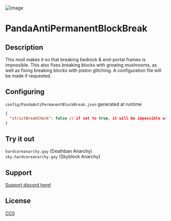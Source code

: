 ![image](https://github.com/user-attachments/assets/22527936-8f62-4c17-835f-6859bdf85fe8)

# PandaAntiPermanentBlockBreak

## Description

This mod makes it so that breaking bedrock & end-portal frames is impossible. This also fixes breaking blocks with growing mushrooms, as well as fixing breaking blocks with piston glitching. A configuration file will be made if requested.

## Configuring

`config/PandaAntiPermanentBlockBreak.json` generated at runtime
```json
{
  "strictBreakCheck": false // if set to true, it will be impossible with commands, creative, or any method to break bedrock/end portal frames. EXCEPT for the bedrock that breaks when spawning the end dragon. This is a safe-guard as new methods can be discovered, and mixins can silently break over updates.
}
```

## Try it out
`hardcoreanarchy.gay`   (Deathban Anarchy)  
`sky.hardcoreanarchy.gay`   (Skyblock Anarchy)

## Support

[Support discord here!]( https://discord.gg/3tP3Tqu983)

## License

[CC0](https://creativecommons.org/public-domain/cc0/)
